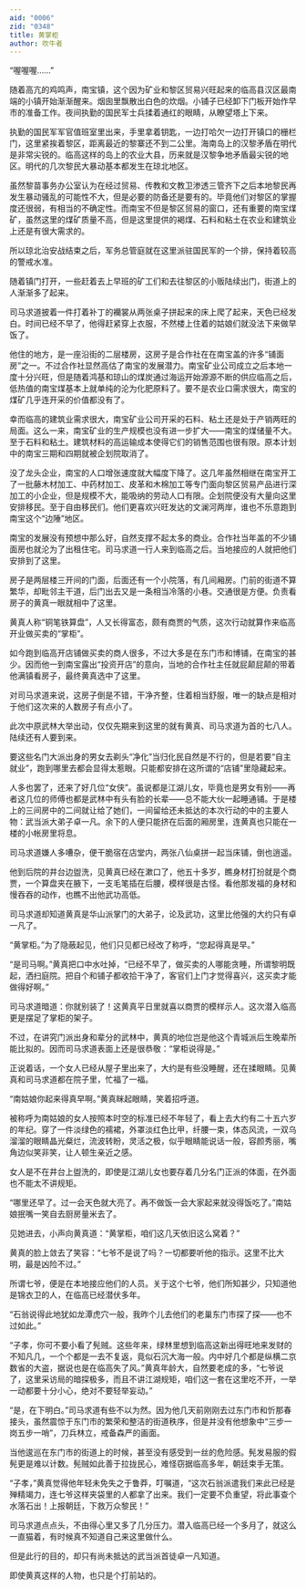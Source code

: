 ```yaml
---
aid: "0006"
zid: "0348"
title: 黄掌柜
author: 吹牛者
---
```


“喔喔喔……”

随着高亢的鸡鸣声，南宝镇，这个因为矿业和黎区贸易兴旺起来的临高县汉区最南端的小镇开始渐渐醒来。烟囱里飘散出白色的炊烟。小铺子已经卸下门板开始作早市的准备工作。夜间执勤的国民军士兵揉着通红的眼睛，从瞭望塔上下来。

执勤的国民军军官值班室里出来，手里拿着钥匙，一边打哈欠一边打开镇口的栅栏门，这里紧挨着黎区，距离最近的黎寨还不到二公里。海南岛上的汉黎矛盾在明代是非常尖锐的。临高这样的岛上的农业大县，历来就是汉黎争地矛盾最尖锐的地区。明代的几次黎民大暴动基本都发生在琼北地区。

虽然黎苗事务办公室认为在经过贸易、传教和文教卫渗透三管齐下之后本地黎民再发生暴动骚乱的可能性不大，但是必要的防备还是要有的。毕竟他们对黎区的掌握度还很弱，有相当的不确定性。而南宝不但是黎区贸易的窗口，还有重要的南宝煤矿，虽然这里的煤矿质量不高，但是这里提供的褐煤、石料和粘土在农业和建筑业上还是有很大需求的。

所以琼北治安战结束之后，军务总管庭就在这里派驻国民军的一个排，保持着较高的警戒水准。

随着镇门打开，一些赶着去上早班的矿工们和去往黎区的小贩陆续出门，街道上的人渐渐多了起来。

司马求道披着一件打着补丁的襽裳从两张桌子拼起来的床上爬了起来，天色已经发白。时间已经不早了，他得赶紧穿上衣服，不然楼上住着的姑娘们就没法下来做早饭了。

他住的地方，是一座沿街的二层楼房，这房子是合作社在在南宝盖的许多“铺面房”之一。不过合作社显然高估了南宝的发展潜力。南宝矿业公司成立之后本地一度十分兴旺，但是随着鸿基和琼山的煤炭通过海运开始源源不断的供应临高之后，低热值的南宝煤基本上就单纯的沦为化肥原料了。要不是农业口需求很大，南宝的煤矿几乎连开采的价值都没有了。

幸而临高的建筑业需求很大，南宝矿业公司开采的石料、粘土还是处于产销两旺的局面。这么一来，南宝矿业的生产规模也没有进一步扩大——南宝的煤储量不大。至于石料和粘土。建筑材料的高运输成本使得它们的销售范围也很有限。原本计划中的南宝三期和四期就被企划院取消了。

没了龙头企业，南宝的人口增张速度就大幅度下降了。这几年虽然相继在南宝开工了一批藤木材加工、中药材加工、皮革和木棉加工等专门面向黎区贸易产品进行深加工的小企业，但是规模不大，能吸纳的劳动人口有限。企划院便没有大量向这里安排移民。至于自由移民们。他们更喜欢兴旺发达的文澜河两岸，谁也不乐意跑到南宝这个“边陲”地区。

南宝的发展没有预想中那么好，自然支撑不起太多的商业。合作社当年盖的不少铺面房也就沦为了出租住宅。司马求道一行人来到临高之后。当地接应的人就把他们安排到了这里。

房子是两层楼三开间的门面，后面还有一个小院落，有几间厢房。门前的街道不算繁华，却毗邻主干道，后门出去又是一条相当冷落的小巷。交通很是方便。负责看房子的黄真一眼就相中了这里。

黄真人称“铜笔铁算盘”，人又长得富态，颇有商贾的气质，这次行动就算作来临高开业做买卖的“掌柜”。

如今跑到临高开店铺做买卖的商人很多，不过大多是在东门市和博铺，在南宝的甚少。因而他一到南宝露出“投资开店”的意向，当地的合作社主任就屁颠屁颠的带着他满镇看房子，最终黄真选中了这里。

对司马求道来说，这房子倒是不错，干净齐整，住着相当舒服，唯一的缺点是相对于他们这次来的人数房子有点小了。

此次中原武林大举出动，仅仅先期来到这里的就有黄真、司马求道为首的七八人。陆续还有人要到来。

要这些名门大派出身的男女去剃头“净化”当归化民自然是不行的，但是若要“自主就业”，跑到哪里去都会显得太惹眼。只能都安排在这所谓的“店铺”里隐藏起来。

人多也罢了，还来了好几位“女侠”。虽说都是江湖儿女，毕竟也是男女有别——再者这几位的师傅也都是武林中有头有脸的长辈——总不能大伙一起睡通铺。于是楼上的三间房中的二间就让给了她们，一间留给还未抵达的本次行动的中的主要人物：武当派大弟子卓一凡。余下的人便只能挤在后面的厢房里，连黄真也只能在一楼的小帐房里将息。

司马求道嫌人多嘈杂，便干脆宿在店堂内，两张八仙桌拼一起当床铺，倒也逍遥。

他到后院的井台边盥洗，见黄真已经在漱口了，他五十多岁，瞧身材打扮就是个商贾，一个算盘夹在腋下，一支毛笔插在后腰，模样很是古怪。看他那发福的身材和慢吞吞的动作，也瞧不出他武功高低。

司马求道却知道黄真是华山派掌门的大弟子，论及武功，这里比他强的大约只有卓一凡了。

“黄掌柜。”为了隐蔽起见，他们只见都已经改了称呼，“您起得真是早。”

“是司马啊。”黄真把口中水吐掉，“已经不早了，做买卖的人哪能贪睡，所谓黎明既起，洒扫庭院。把自个和铺子都收拾干净了，客官们上门才觉得喜兴，这买卖才能做得好啊。”

司马求道暗道：你就别装了！这黄真平日里就喜以商贾的模样示人。这次潜入临高更是摆足了掌柜的架子。

不过，在讲究门派出身和辈分的武林中，黄真的地位岂是他这个青城派后生晚辈所能比拟的。因而司马求道表面上还是很恭敬：“掌柜说得是。”

正说着话，一个女人已经从屋子里出来了，大约是有些没睡醒，还在揉眼睛。见黄真和司马求道都在院子里，忙福了一福。

“南姑娘你起来得真早啊。”黄真眯起眼睛，笑着招呼道。

被称呼为南姑娘的女人按照本时空的标准已经不年轻了，看上去大约有二十五六岁的年纪。穿了一件淡绿色的襦裙，外罩淡红色比甲，纤腰一束，体态风流，一双乌溜溜的眼睛晶光粲烂，流波转盼，灵活之极，似乎眼睛能说话一般，容颜秀丽，嘴角边似笑非笑，让人顿生亲近之感。

女人是不在井台上盥洗的，即使是江湖儿女也要存着几分名门正派的体面，在外面也不能太不讲规矩。

“哪里还早了。过一会天色就大亮了。再不做饭一会大家起来就没得饭吃了。”南姑娘抿嘴一笑自去厨房量米去了。

见她进去，小声向黄真道：“黄掌柜，咱们这几天依旧这么窝着？”

黄真的脸上敛去了笑容：“七爷不是说了吗？一切都要听他的指示。这里不比大明，最是凶险不过。”

所谓七爷，便是在本地接应他们的人员。关于这个七爷，他们所知甚少，只知道他是锦衣卫的人，在临高已经潜伏多年。

“石翁说得此地犹如龙潭虎穴一般，我昨个儿去他们的老巢东门市探了探——也不过如此。”

“子孝，你可不要小看了髡贼。这些年来，绿林里想到临高这新出得旺地来发财的不知凡几，一个个都是一去不复返，竟似石沉大海一般。内中好几个都是纵横二京数省的大盗，据说也是在临高失了风。”黄真年龄大，自然要老成的多，“七爷说了，这里采访局的暗探极多，而且不讲江湖规矩，咱们这一套在这里吃不开，一举一动都要十分小心，绝对不要轻举妄动。”

“是，在下明白。”司马求道有些不以为然。因为他几天前刚刚去过东门市和忻那春接头，虽然震惊于东门市的繁荣和整洁的街道秩序，但是并没有他想象中“三步一岗五步一哨”，刀兵林立，戒备森严的画面。

当他逡巡在东门市的街道上的时候，甚至没有感受到一丝的危险感。髡发易服的假髡更是难以计数。髡贼如此善于拉拢民心，难怪窃据临高多年，朝廷束手无策。

“子孝，”黄真觉得他年轻未免失之于鲁莽，叮嘱道，“这次石翁派遣我们来此已经是殚精竭力，连七爷这样夹袋里的人都拿了出来。我们一定要不负重望，将此事查个水落石出！上报朝廷，下救万众黎民！”

司马求道点点头，不由得心里又多了几分压力。潜入临高已经一个多月了，就这么一直猫着，有时候真不知道自己来这里做什么。

但是此行的目的，却只有尚未抵达的武当派首徒卓一凡知道。

即使黄真这样的人物，也只是个打前站的。
